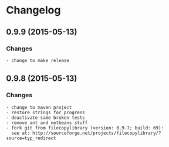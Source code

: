 # Changelog

## 0.9.9 (2015-05-13)

### Changes

    - change to make release

## 0.9.8 (2015-05-13)

### Changes

    - change to maven project
    - restore strings for progress
    - deactivate same broken tests
    - remove ant and netbeans stuff
    - fork git from filecopylibrary (version: 0.9.7; build: 69):
      see at: http://sourceforge.net/projects/filecopylibrary/?source=typ_redirect
